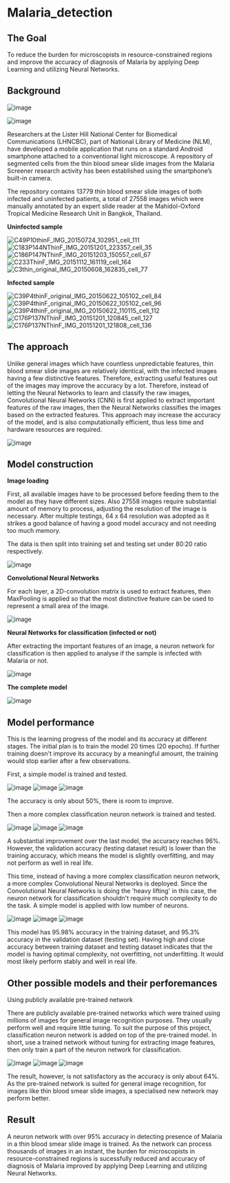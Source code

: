 # Malaria_detection

 
## **The Goal**
To reduce the burden for microscopists in resource-constrained regions and improve the accuracy of diagnosis of Malaria by applying Deep Learning and utilizing Neural Networks.

 
## **Background**

![image](https://user-images.githubusercontent.com/80243823/119223701-72455180-bb2d-11eb-9fa0-0d7270824d62.png)


![image](https://user-images.githubusercontent.com/80243823/119223573-d582b400-bb2c-11eb-9035-f7a7e2b7b939.png)

Researchers at the Lister Hill National Center for Biomedical Communications (LHNCBC), part of National Library of Medicine (NLM), have developed a mobile application that runs on a standard Android smartphone attached to a conventional light microscope. A repository of segmented cells from the thin blood smear slide images from the Malaria Screener research activity has been established using the smartphone’s built-in camera.

The repository contains 13779 thin blood smear slide images of both infected and uninfected patients, a total of 27558 images which were manually annotated by an expert slide reader at the Mahidol-Oxford Tropical Medicine Research Unit in Bangkok, Thailand.

**Uninfected sample**

![C49P10thinF_IMG_20150724_102951_cell_111](https://user-images.githubusercontent.com/80243823/119223958-c0a72000-bb2e-11eb-9fb7-1c1e8b8d69a6.png)
![C183P144NThinF_IMG_20151201_223357_cell_35](https://user-images.githubusercontent.com/80243823/119223975-d9afd100-bb2e-11eb-9548-6e1282e86468.png)
![C186P147NThinF_IMG_20151203_150557_cell_67](https://user-images.githubusercontent.com/80243823/119223989-ecc2a100-bb2e-11eb-935d-cd0e0c953bc1.png)
![C233ThinF_IMG_20151112_161119_cell_164](https://user-images.githubusercontent.com/80243823/119224013-0b289c80-bb2f-11eb-8b2e-e1b369cab862.png)
![C3thin_original_IMG_20150608_162835_cell_77](https://user-images.githubusercontent.com/80243823/119224032-209dc680-bb2f-11eb-84e5-cec0aed7a738.png)

**Infected sample**

![C39P4thinF_original_IMG_20150622_105102_cell_84](https://user-images.githubusercontent.com/80243823/119224042-37441d80-bb2f-11eb-8a68-a01bfe9c7811.png)
![C39P4thinF_original_IMG_20150622_105102_cell_96](https://user-images.githubusercontent.com/80243823/119224044-39a67780-bb2f-11eb-8f37-d007b7220607.png)
![C39P4thinF_original_IMG_20150622_110115_cell_112](https://user-images.githubusercontent.com/80243823/119224048-3d39fe80-bb2f-11eb-8804-a5e9251653e6.png)
![C176P137NThinF_IMG_20151201_120845_cell_127](https://user-images.githubusercontent.com/80243823/119224056-42974900-bb2f-11eb-99ac-3b2c80ce20df.png)
![C176P137NThinF_IMG_20151201_121808_cell_136](https://user-images.githubusercontent.com/80243823/119224058-46c36680-bb2f-11eb-8ce8-fdfd0a8dab2e.png)


## **The approach**

Unlike general images which have countless unpredictable features, thin blood smear slide images are relatively identical, with the infected images having a few distinctive features. Therefore, extracting useful features out of the images may improve the accuracy by a lot.
Therefore, instead of letting the Neural Networks to learn and classify the raw images, Convolutional Neural Networks (CNN) is first applied to extract important features of the raw images, then the Neural Networks classifies the images based on the extracted features. This approach may increase the accuracy of the model, and is also computationally efficient, thus less time and hardware resources are required.

![image](https://user-images.githubusercontent.com/80243823/119227783-34065d00-bb42-11eb-8058-78817b769a8c.png)


## **Model construction**

**Image loading**

First, all available images have to be processed before feeding them to the model as they have different sizes. Also 27558 images require substantial amount of memory to process, adjusting the resolution of the image is necessary. After multiple testings, 64 x 64 resolution was adopted as it strikes a good balance of having a good model accuracy and not needing too much memory.

The data is then split into training set and testing set under 80:20 ratio respectively.

![image](https://user-images.githubusercontent.com/80243823/119229163-2a342800-bb49-11eb-97e8-88342b251f91.png)


**Convolutional Neural Networks**

For each layer, a 2D-convolution matrix is used to extract features, then MaxPooling is applied so that the most distinctive feature can be used to represent a small area of the image.

![image](https://user-images.githubusercontent.com/80243823/119229756-f9092700-bb4b-11eb-9696-0a2d2ee6f7ae.png)

**Neural Networks for classification (infected or not)**

After extracting the important features of an image, a neuron network for classification is then applied to analyse if the sample is infected with Malaria or not.

![image](https://user-images.githubusercontent.com/80243823/119229991-eb07d600-bb4c-11eb-9008-ff6a40e58af7.png)


**The complete model**

![image](https://user-images.githubusercontent.com/80243823/119230076-43d76e80-bb4d-11eb-8c9c-3cfeadf57690.png)


## **Model performance**

This is the learning progress of the model and its accuracy at different stages. The initial plan is to train the model 20 times (20 epochs). If further training doesn't improve its accuracy by a meaningful amount, the training would stop earlier after a few observations.


First, a simple model is trained and tested.

![image](https://user-images.githubusercontent.com/80243823/119230970-2d331680-bb51-11eb-9a73-6dceff6f4907.png)
![image](https://user-images.githubusercontent.com/80243823/119230994-3f14b980-bb51-11eb-98e7-c9b38e143bb0.png)
![image](https://user-images.githubusercontent.com/80243823/119231014-4dfb6c00-bb51-11eb-85a6-0c42a6c7095c.png)

The accuracy is only about 50%, there is room to improve.


Then a more complex classification neuron network is trained and tested.

![image](https://user-images.githubusercontent.com/80243823/119230860-97978700-bb50-11eb-8e24-134427bcb4ee.png)
![image](https://user-images.githubusercontent.com/80243823/119230850-877fa780-bb50-11eb-862b-017fe9a9ba8f.png)
![image](https://user-images.githubusercontent.com/80243823/119230883-b5fd8280-bb50-11eb-8b54-e7f5960c37be.png)

A substantial improvement over the last model, the accuracy reaches 96%. However, the validation accuracy (testing dataset result) is lower than the training accuracy, which means the model is slightly overfitting, and may not perform as well in real life.


This time, instead of having a more complex classification neuron network, a more complex Convolutional Neural Networks is deployed.
Since the Convolutional Neural Networks is doing the 'heavy lifting' in this case, the neuron network for classification shouldn't require much complexity to do the task. A simple model is applied with low number of neurons.

![image](https://user-images.githubusercontent.com/80243823/119230076-43d76e80-bb4d-11eb-8c9c-3cfeadf57690.png)
![image](https://user-images.githubusercontent.com/80243823/119230283-1808b880-bb4e-11eb-9a69-2d62f081bf6d.png)
![image](https://user-images.githubusercontent.com/80243823/119230302-2e167900-bb4e-11eb-84cf-4341a671df52.png)

This model has 95.98% accuracy in the training dataset, and 95.3% accuracy in the validation dataset (testing set). Having high and close accuracy between training dataset and testing dataset indicates that the model is having optimal complexity, not overfitting, not underfitting. It would most likely perform stably and well in real life.


## **Other possible models and their perforemances**

Using publicly available pre-trained network

There are publicly available pre-trained networks which were trained using millions of images for general image recognition purposes. They usually perform well and require little tuning. To suit the purpose of this project, classification neuron network is added on top of the pre-trained model. In short, use a trained network without tuning for extracting image features, then only train a part of the neuron network for classification.

![image](https://user-images.githubusercontent.com/80243823/119232711-cade1400-bb58-11eb-84b4-d5b554608b10.png)
![image](https://user-images.githubusercontent.com/80243823/119232157-b8fb7180-bb56-11eb-83fd-6565fb74cf4e.png)
![image](https://user-images.githubusercontent.com/80243823/119232172-c7e22400-bb56-11eb-997f-6da72871cffb.png)

The result, however, is not satisfactory as the accuracy is only about 64%. As the pre-trained network is suited for general image recognition, for images like thin blood smear slide images, a specialised new network may perform better.


## **Result**
A neuron network with over 95% accuracy in detecting presence of Malaria in a thin blood smear slide image is trained. As the network can process thousands of images in an instant,  the burden for microscopists in resource-constrained regions is sucessfully reduced and accuracy of diagnosis of Malaria improved by applying Deep Learning and utilizing Neural Networks. 
